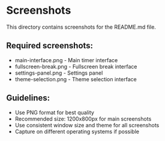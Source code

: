 # Screenshots

This directory contains screenshots for the README.md file.

## Required screenshots:

- main-interface.png - Main timer interface
- fullscreen-break.png - Fullscreen break interface
- settings-panel.png - Settings panel
- theme-selection.png - Theme selection interface

## Guidelines:

- Use PNG format for best quality
- Recommended size: 1200x800px for main screenshots
- Use consistent window size and theme for all screenshots
- Capture on different operating systems if possible
